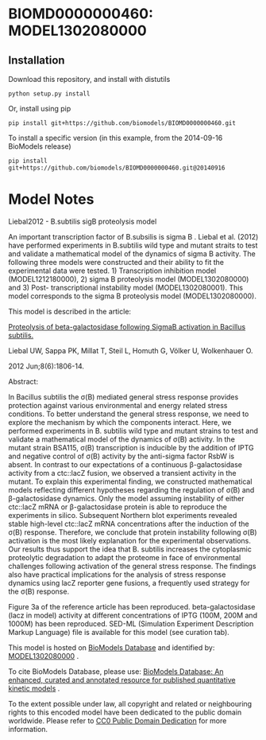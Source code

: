 # BIOMD0000000460: MODEL1302080000

## Installation

Download this repository, and install with distutils

`python setup.py install`

Or, install using pip

`pip install git+https://github.com/biomodels/BIOMD0000000460.git`

To install a specific version (in this example, from the 2014-09-16 BioModels release)

`pip install git+https://github.com/biomodels/BIOMD0000000460.git@20140916`


# Model Notes


Liebal2012 - B.subtilis sigB proteolysis model

An important transcription factor of B.subsilis is sigma B . Liebal et al.
(2012) have performed experiments in B.subtilis wild type and mutant straits
to test and validate a mathematical model of the dynamics of sigma B activity.
The following three models were constructed and their ability to fit the
experimental data were tested. 1) Transcription inhibition model
(MODEL1212180000), 2) sigma B proteolysis model (MODEL1302080000) and 3) Post-
transcriptional instability model (MODEL1302080001). This model corresponds to
the sigma B proteolysis model (MODEL1302080000).

This model is described in the article:

[Proteolysis of beta-galactosidase following SigmaB activation in Bacillus
subtilis.](http://identifiers.org/pubmed/22511268)

Liebal UW, Sappa PK, Millat T, Steil L, Homuth G, Völker U, Wolkenhauer O.

2012 Jun;8(6):1806-14.

Abstract:

In Bacillus subtilis the σ(B) mediated general stress response provides
protection against various environmental and energy related stress conditions.
To better understand the general stress response, we need to explore the
mechanism by which the components interact. Here, we performed experiments in
B. subtilis wild type and mutant strains to test and validate a mathematical
model of the dynamics of σ(B) activity. In the mutant strain BSA115, σ(B)
transcription is inducible by the addition of IPTG and negative control of
σ(B) activity by the anti-sigma factor RsbW is absent. In contrast to our
expectations of a continuous β-galactosidase activity from a ctc::lacZ fusion,
we observed a transient activity in the mutant. To explain this experimental
finding, we constructed mathematical models reflecting different hypotheses
regarding the regulation of σ(B) and β-galactosidase dynamics. Only the model
assuming instability of either ctc::lacZ mRNA or β-galactosidase protein is
able to reproduce the experiments in silico. Subsequent Northern blot
experiments revealed stable high-level ctc::lacZ mRNA concentrations after the
induction of the σ(B) response. Therefore, we conclude that protein
instability following σ(B) activation is the most likely explanation for the
experimental observations. Our results thus support the idea that B. subtilis
increases the cytoplasmic proteolytic degradation to adapt the proteome in
face of environmental challenges following activation of the general stress
response. The findings also have practical implications for the analysis of
stress response dynamics using lacZ reporter gene fusions, a frequently used
strategy for the σ(B) response.

Figure 3a of the reference article has been reproduced. beta-galactosidase
(lacz in model) activity at different concentrations of IPTG (100M, 200M and
1000M) has been reproduced. SED-ML (Simulation Experiment Description Markup
Language) file is available for this model (see curation tab).

This model is hosted on [BioModels Database](http://www.ebi.ac.uk/biomodels/)
and identified by:
[MODEL1302080000](http://identifiers.org/biomodels.db/MODEL1302080000) .

To cite BioModels Database, please use: [BioModels Database: An enhanced,
curated and annotated resource for published quantitative kinetic
models](http://identifiers.org/pubmed/20587024) .

To the extent possible under law, all copyright and related or neighbouring
rights to this encoded model have been dedicated to the public domain
worldwide. Please refer to [CC0 Public Domain
Dedication](http://creativecommons.org/publicdomain/zero/1.0/) for more
information.


